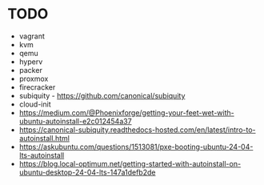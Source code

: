# TODO

* vagrant
* kvm
* qemu
* hyperv
* packer
* proxmox
* firecracker
* subiquity - https://github.com/canonical/subiquity
* cloud-init
* https://medium.com/@Phoenixforge/getting-your-feet-wet-with-ubuntu-autoinstall-e2c012454a37
* https://canonical-subiquity.readthedocs-hosted.com/en/latest/intro-to-autoinstall.html
* https://askubuntu.com/questions/1513081/pxe-booting-ubuntu-24-04-lts-autoinstall
* https://blog.local-optimum.net/getting-started-with-autoinstall-on-ubuntu-desktop-24-04-lts-147a1defb2de